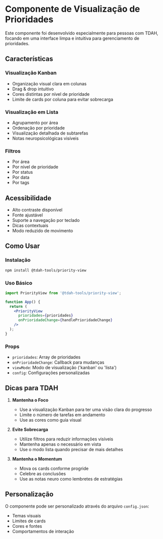 # Componente de Visualização de Prioridades

Este componente foi desenvolvido especialmente para pessoas com TDAH, focando em uma interface limpa e intuitiva para gerenciamento de prioridades.

## Características

### Visualização Kanban
- Organização visual clara em colunas
- Drag & drop intuitivo
- Cores distintas por nível de prioridade
- Limite de cards por coluna para evitar sobrecarga

### Visualização em Lista
- Agrupamento por área
- Ordenação por prioridade
- Visualização detalhada de subtarefas
- Notas neuropsicológicas visíveis

### Filtros
- Por área
- Por nível de prioridade
- Por status
- Por data
- Por tags

## Acessibilidade

- Alto contraste disponível
- Fonte ajustável
- Suporte a navegação por teclado
- Dicas contextuais
- Modo reduzido de movimento

## Como Usar

### Instalação
```bash
npm install @tdah-tools/priority-view
```

### Uso Básico
```jsx
import PriorityView from '@tdah-tools/priority-view';

function App() {
  return (
    <PriorityView
      prioridades={prioridades}
      onPrioridadeChange={handlePrioridadeChange}
    />
  );
}
```

### Props
- `prioridades`: Array de prioridades
- `onPrioridadeChange`: Callback para mudanças
- `viewMode`: Modo de visualização ('kanban' ou 'lista')
- `config`: Configurações personalizadas

## Dicas para TDAH

1. **Mantenha o Foco**
   - Use a visualização Kanban para ter uma visão clara do progresso
   - Limite o número de tarefas em andamento
   - Use as cores como guia visual

2. **Evite Sobrecarga**
   - Utilize filtros para reduzir informações visíveis
   - Mantenha apenas o necessário em vista
   - Use o modo lista quando precisar de mais detalhes

3. **Mantenha o Momentum**
   - Mova os cards conforme progride
   - Celebre as conclusões
   - Use as notas neuro como lembretes de estratégias

## Personalização

O componente pode ser personalizado através do arquivo `config.json`:
- Temas visuais
- Limites de cards
- Cores e fontes
- Comportamentos de interação 
